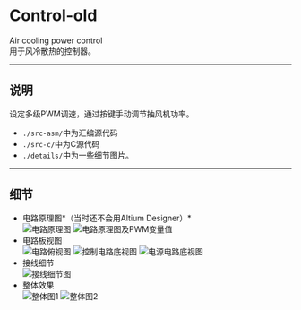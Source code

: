 # Control-old
Air cooling power control  
用于风冷散热的控制器。

---
## 说明
设定多级PWM调速，通过按键手动调节抽风机功率。  
+ `./src-asm/`中为汇编源代码
+ `./src-c/`中为C源代码  
+ `./details/`中为一些细节图片。

---
## 细节
+ 电路原理图*（当时还不会用Altium Designer）*  
![电路原理图](https://i.loli.net/2017/09/12/59b749cd8c5b8.jpg)
![电路原理图及PWM变量值](https://i.loli.net/2017/09/12/59b749cd9c6a8.jpg)
+ 电路板视图  
![电路俯视图](https://i.loli.net/2017/09/12/59b74db0087a2.jpg)
![控制电路底视图](https://i.loli.net/2017/09/12/59b74db0bfef0.jpg)
![电源电路底视图](https://i.loli.net/2017/09/12/59b74db20e91b.jpg)
+ 接线细节  
![接线细节图](https://i.loli.net/2017/09/12/59b74e03746c6.jpg)
+ 整体效果  
![整体图1](https://i.loli.net/2017/09/12/59b74e09d69ee.jpg)
![整体图2](https://i.loli.net/2017/09/12/59b74e0a8b294.jpg)
